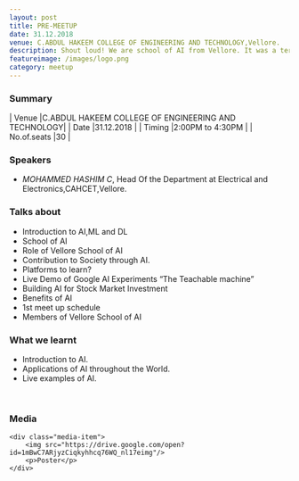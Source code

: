 ```yaml
---
layout: post
title: PRE-MEETUP
date: 31.12.2018   
venue: C.ABDUL HAKEEM COLLEGE OF ENGINEERING AND TECHNOLOGY,Vellore.
description: Shout loud! We are school of AI from Vellore. It was a terrific start for a community that has just started out. Expert speakers from different domains shared their experiences in AI.
featureimage: /images/logo.png
category: meetup
---
```


### Summary      
 
| Venue       |C.ABDUL HAKEEM COLLEGE OF ENGINEERING AND TECHNOLOGY|
| Date        |31.12.2018                                         |
| Timing      |2:00PM to 4:30PM                                   |
| No.of.seats |30                                                 |                             



### Speakers 


* *MOHAMMED HASHIM C*, Head Of the Department at Electrical and Electronics,CAHCET,Vellore.

### Talks about
* Introduction to AI,ML and DL
* School of AI
* Role of Vellore School of AI
* Contribution to Society through AI.
* Platforms to learn?
* Live Demo of Google AI Experiments “The Teachable machine” 
* Building AI for Stock Market Investment
* Benefits of AI
* 1st meet up schedule
* Members of  Vellore School of AI

### What we learnt
* Introduction to AI.
* Applications of AI throughout the World.
* Live examples of AI.


<br>

### Media

	<div class="media-item">
		<img src="https://drive.google.com/open?id=1mBwC7ARjyzCiqkyhhcq76WQ_nl17eimg"/>
		<p>Poster</p>
	</div>
